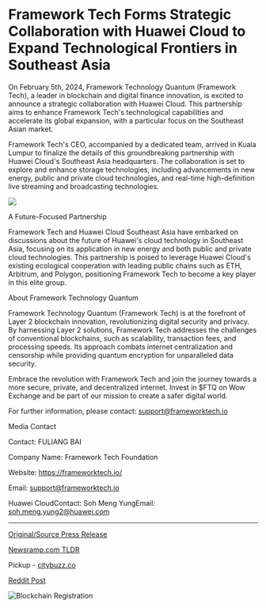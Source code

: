 # Framework Tech Forms Strategic Collaboration with Huawei Cloud to Expand Technological Frontiers in Southeast Asia

On February 5th, 2024, Framework Technology Quantum (Framework Tech), a leader in blockchain and digital finance innovation, is excited to announce a strategic collaboration with Huawei Cloud. This partnership aims to enhance Framework Tech's technological capabilities and accelerate its global expansion, with a particular focus on the Southeast Asian market.

Framework Tech's CEO, accompanied by a dedicated team, arrived in Kuala Lumpur to finalize the details of this groundbreaking partnership with Huawei Cloud's Southeast Asia headquarters. The collaboration is set to explore and enhance storage technologies, including advancements in new energy, public and private cloud technologies, and real-time high-definition live streaming and broadcasting technologies.

![](https://api.blockchainwire.io/uploads/HMedium/editor_image/7bdb1847-c8b7-4f78-9809-3c016432fcff.jpg)

A Future-Focused Partnership

Framework Tech and Huawei Cloud Southeast Asia have embarked on discussions about the future of Huawei's cloud technology in Southeast Asia, focusing on its application in new energy and both public and private cloud technologies. This partnership is poised to leverage Huawei Cloud's existing ecological cooperation with leading public chains such as ETH, Arbitrum, and Polygon, positioning Framework Tech to become a key player in this elite group.

About Framework Technology Quantum

Framework Technology Quantum (Framework Tech) is at the forefront of Layer 2 blockchain innovation, revolutionizing digital security and privacy. By harnessing Layer 2 solutions, Framework Tech addresses the challenges of conventional blockchains, such as scalability, transaction fees, and processing speeds. Its approach combats internet centralization and censorship while providing quantum encryption for unparalleled data security.

Embrace the revolution with Framework Tech and join the journey towards a more secure, private, and decentralized internet. Invest in $FTQ on Wow Exchange and be part of our mission to create a safer digital world.

For further information, please contact: support@frameworktech.io

Media Contact

Contact: FULIANG BAI

Company Name: Framework Tech Foundation

Website: https://frameworktech.io/

Email: support@frameworktech.io

Huawei CloudContact: Soh Meng YungEmail: soh.meng.yung2@huawei.com 

---

[Original/Source Press Release](https://blockchainwire.io/press-release/framework-tech-forms-strategic-collaboration-with-huawei-cloud-to-expand-technological-frontiers-in-southeast-asia)
                    

[Newsramp.com TLDR](https://newsramp.com/curated-news/framework-tech-announces-strategic-collaboration-with-huawei-cloud/bb34667e0a415618fc59c33c2dfc7d5b) 


Pickup - [citybuzz.co](https://citybuzz.co/2024/02/22/framework-tech-and-huawei-cloud-join-forces-for-technological-advancement-in-southeast-asia)
 



[Reddit Post](https://www.reddit.com/r/technology_press/comments/1ay4qoy/framework_tech_announces_strategic_collaboration/) 



![Blockchain Registration](https://cdn.newsramp.app/blockchainwire/qrcode/242/22/roamiJa6.webp)